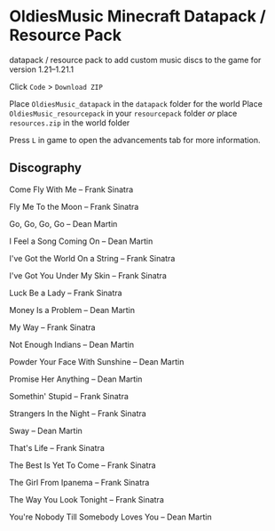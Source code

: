 # OldiesMusic Minecraft Datapack / Resource Pack
 datapack / resource pack to add custom music discs to the game
 for version 1.21–1.21.1

 Click `Code` > `Download ZIP`
 
 Place `OldiesMusic_datapack` in the `datapack` folder for the world
 Place `OldiesMusic_resourcepack` in your `resourcepack` folder
 *or* place `resources.zip` in the world folder

 Press `L` in game to open the advancements tab for more information.
## Discography
Come Fly With Me – Frank Sinatra

Fly Me To the Moon – Frank Sinatra

Go, Go, Go, Go – Dean Martin

I Feel a Song Coming On – Dean Martin

I've Got the World On a String – Frank Sinatra

I've Got You Under My Skin – Frank Sinatra

Luck Be a Lady – Frank Sinatra

Money Is a Problem – Dean Martin

My Way – Frank Sinatra

Not Enough Indians – Dean Martin

Powder Your Face With Sunshine – Dean Martin

Promise Her Anything – Dean Martin

Somethin' Stupid – Frank Sinatra

Strangers In the Night – Frank Sinatra

Sway – Dean Martin

That's Life – Frank Sinatra

The Best Is Yet To Come – Frank Sinatra

The Girl From Ipanema – Frank Sinatra

The Way You Look Tonight – Frank Sinatra

You're Nobody Till Somebody Loves You – Dean Martin

